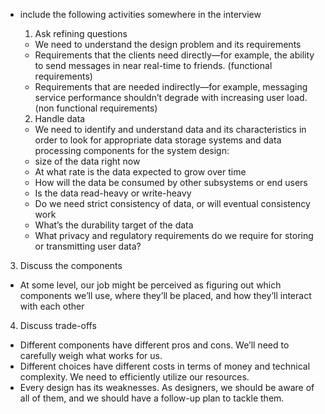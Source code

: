 - include the following activities somewhere in the interview  

  1. Ask refining questions
    -  We need to understand the design problem and its requirements
    - Requirements that the clients need directly—for example, the ability to send messages in near real-time to friends. (functional requirements)
    - Requirements that are needed indirectly—for example, messaging service performance shouldn’t degrade with increasing user load. (non functional requirements)

  2. Handle data
   - We need to identify and understand data and its characteristics in order to look for appropriate data storage systems and data processing components for the system design:
   - size of the data right now
   - At what rate is the data expected to grow over time
   - How will the data be consumed by other subsystems or end users
   - Is the data read-heavy or write-heavy
   - Do we need strict consistency of data, or will eventual consistency work
   - What’s the durability target of the data
   - What privacy and regulatory requirements do we require for storing or transmitting user data?

 3. Discuss the components
  - At some level, our job might be perceived as figuring out which components we’ll use, where they’ll be placed, and how they’ll interact with each other

 4. Discuss trade-offs
  - Different components have different pros and cons. We’ll need to carefully weigh what works for us.
  - Different choices have different costs in terms of money and technical complexity. We need to efficiently utilize our resources.
  - Every design has its weaknesses. As designers, we should be aware of all of them, and we should have a follow-up plan to tackle them.
